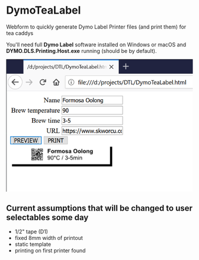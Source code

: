 # DymoTeaLabel
Webform to quickly generate Dymo Label Printer files (and print them) for tea caddys

You'll need full **Dymo Label** software installed on Windows or macOS and **DYMO.DLS.Printing.Host.exe** running (should be by default).

![Demo](demo.png)

## Current assumptions that will be changed to user selectables some day
- 1/2" tape (D1)
- fixed 8mm width of printout
- static template
- printing on first printer found
